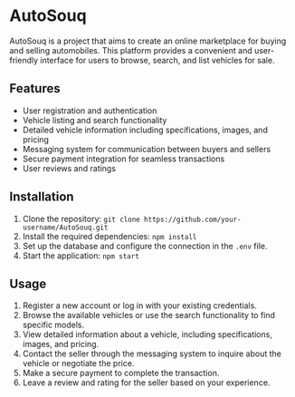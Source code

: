 # AutoSouq

AutoSouq is a project that aims to create an online marketplace for buying and selling automobiles. This platform provides a convenient and user-friendly interface for users to browse, search, and list vehicles for sale.

## Features

- User registration and authentication
- Vehicle listing and search functionality
- Detailed vehicle information including specifications, images, and pricing
- Messaging system for communication between buyers and sellers
- Secure payment integration for seamless transactions
- User reviews and ratings

## Installation

1. Clone the repository: `git clone https://github.com/your-username/AutoSouq.git`
2. Install the required dependencies: `npm install`
3. Set up the database and configure the connection in the `.env` file.
4. Start the application: `npm start`

## Usage

1. Register a new account or log in with your existing credentials.
2. Browse the available vehicles or use the search functionality to find specific models.
3. View detailed information about a vehicle, including specifications, images, and pricing.
4. Contact the seller through the messaging system to inquire about the vehicle or negotiate the price.
5. Make a secure payment to complete the transaction.
6. Leave a review and rating for the seller based on your experience.
